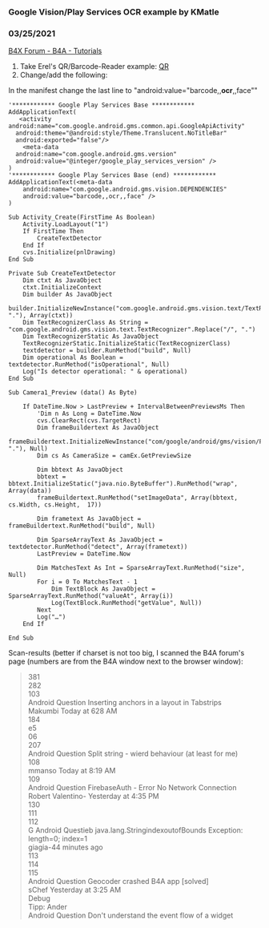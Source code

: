 ### Google Vision/Play Services OCR example by KMatle
### 03/25/2021
[B4X Forum - B4A - Tutorials](https://www.b4x.com/android/forum/threads/129067/)

1. Take Erel's QR/Barcode-Reader example: [QR](https://www.b4x.com/android/forum/threads/barcode-reader-based-on-google-play-services-vision.89705/#content)  
2. Change/add the following:  
  
In the manifest change the last line to "android:value="barcode,,**ocr**,,face""  

```B4X
'************ Google Play Services Base ************  
AddApplicationText(  
   <activity android:name="com.google.android.gms.common.api.GoogleApiActivity"  
  android:theme="@android:style/Theme.Translucent.NoTitleBar"  
  android:exported="false"/>  
    <meta-data  
  android:name="com.google.android.gms.version"  
  android:value="@integer/google_play_services_version" />  
)  
'************ Google Play Services Base (end) ************  
AddApplicationText(<meta-data  
    android:name="com.google.android.gms.vision.DEPENDENCIES"  
    android:value="barcode,,ocr,,face" />  
)
```

  
  
  

```B4X
Sub Activity_Create(FirstTime As Boolean)  
    Activity.LoadLayout("1")  
    If FirstTime Then  
        CreateTextDetector  
    End If  
    cvs.Initialize(pnlDrawing)  
End Sub
```

  
  

```B4X
Private Sub CreateTextDetector  
    Dim ctxt As JavaObject  
    ctxt.InitializeContext  
    Dim builder As JavaObject  
    builder.InitializeNewInstance("com.google.android.gms.vision.text/TextRecognizer.Builder".Replace("/", "."), Array(ctxt))  
    Dim TextRecognizerClass As String = "com.google.android.gms.vision.text.TextRecognizer".Replace("/", ".")  
    Dim TextRecognizerStatic As JavaObject  
    TextRecognizerStatic.InitializeStatic(TextRecognizerClass)  
    textdetector = builder.RunMethod("build", Null)  
    Dim operational As Boolean = textdetector.RunMethod("isOperational", Null)  
    Log("Is detector operational: " & operational)  
End Sub
```

  
  

```B4X
Sub Camera1_Preview (data() As Byte)  
      
    If DateTime.Now > LastPreview + IntervalBetweenPreviewsMs Then  
        'Dim n As Long = DateTime.Now  
        cvs.ClearRect(cvs.TargetRect)  
        Dim frameBuildertext As JavaObject  
        frameBuildertext.InitializeNewInstance("com/google/android/gms/vision/Frame.Builder".Replace("/", "."), Null)  
        Dim cs As CameraSize = camEx.GetPreviewSize  
                  
        Dim bbtext As JavaObject  
        bbtext = bbtext.InitializeStatic("java.nio.ByteBuffer").RunMethod("wrap", Array(data))  
        frameBuildertext.RunMethod("setImageData", Array(bbtext, cs.Width, cs.Height,  17))  
                  
        Dim frametext As JavaObject = frameBuildertext.RunMethod("build", Null)  
          
        Dim SparseArrayText As JavaObject = textdetector.RunMethod("detect", Array(frametext))  
        LastPreview = DateTime.Now  
          
        Dim MatchesText As Int = SparseArrayText.RunMethod("size", Null)  
        For i = 0 To MatchesText - 1  
            Dim TextBlock As JavaObject = SparseArrayText.RunMethod("valueAt", Array(i))  
            Log(TextBlock.RunMethod("getValue", Null))  
        Next  
        Log("…")  
    End If  
      
End Sub
```

  
  
Scan-results (better if charset is not too big, I scanned the B4A forum's page (numbers are from the B4A window next to the browser window):  
  
> 381  
> 282  
> 103  
> Android Question Inserting anchors in a layout in Tabstrips  
> Makumbi Today at 628 AM  
> 184  
> e5  
> 06  
> 207  
> Android Question Split string - wierd behaviour (at least for me)  
> 108  
> mmanso Today at 8:19 AM  
> 109  
> Android Question FirebaseAuth - Error No Network Connection  
> Robert Valentino- Yesterday at 4:35 PM  
> 130  
> 111  
> 112  
> G Android Questieb java.lang.StringindexoutofBounds Exception: length=0; index=1  
> giagia-44 minutes ago  
> 113  
> 114  
> 115  
> Android Question Geocoder crashed B4A app [solved]  
> sChef Yesterday at 3:25 AM  
> Debug  
> Tipp: Ander  
> Android Question Don't understand the event flow of a widget
